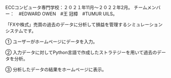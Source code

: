 ECCコンピュータ専門学校：２０２１年11月～２０２２年2月。
チームメンバー：　#EDWARD OWEN　#王 冠樟　#TUMUR UILS。

「FXや株式」売買の過去のデータに分析して損益を管理するシミュレーションシステムです。

① ユーザーがホームページにデータを入力。

② 入力データに対してPython言語で作成したストラテジーを用いて過去のデータを分析。

③ 分析したデータの結果をホームページに表示。
